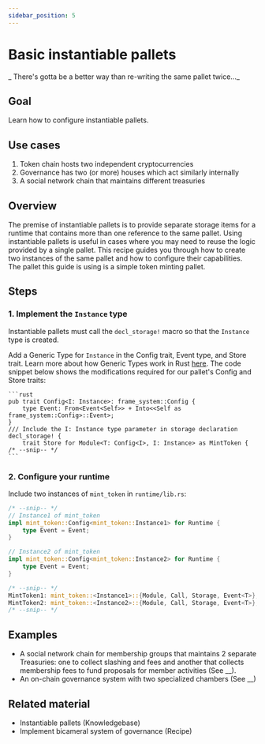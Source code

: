 ```yaml
---
sidebar_position: 5
---
```


# Basic instantiable pallets

_ There's gotta be a better way than re-writing the same pallet twice..._

## Goal

Learn how to configure instantiable pallets.

## Use cases

1. Token chain hosts two independent cryptocurrencies
2. Governance has two (or more) houses which act similarly internally
3. A social network chain that maintains different treasuries

## Overview

The premise of instantiable pallets is to provide separate storage items for a runtime that contains more than one reference to the same pallet. Using instantiable pallets is useful in cases where you may need to reuse the logic provided by a single pallet. This recipe guides you through how to create two instances of the same pallet and how to configure their capabilities. The pallet this guide is using is a simple token minting pallet.

## Steps

### 1. Implement the `Instance` type

Instantiable pallets must call the `decl_storage!` macro so that the `Instance` type is created.

Add a Generic Type for `Instance` in the Config trait, Event type, and Store trait. Learn more about how Generic Types work in Rust [here](https://doc.rust-lang.org/book/ch10-01-syntax.html). The code snippet below shows the modifications required for our pallet's Config and Store traits:

    ```rust
    pub trait Config<I: Instance>: frame_system::Config {
    	type Event: From<Event<Self>> + Into<<Self as frame_system::Config>::Event>;
    }
    /// Include the I: Instance type parameter in storage declaration
    decl_storage! {
    	trait Store for Module<T: Config<I>, I: Instance> as MintToken {
    /* --snip-- */
    ```

### 2. Configure your runtime

Include two instances of `mint_token` in `runtime/lib.rs`:

```rust
/* --snip-- */
// Instance1 of mint_token
impl mint_token::Config<mint_token::Instance1> for Runtime {
	type Event = Event;
}

// Instance2 of mint_token
impl mint_token::Config<mint_token::Instance2> for Runtime {
	type Event = Event;
}

/* --snip-- */
MintToken1: mint_token::<Instance1>::{Module, Call, Storage, Event<T>},
MintToken2: mint_token::<Instance2>::{Module, Call, Storage, Event<T>},
/* --snip-- */
```

## Examples

- A social network chain for membership groups that maintains 2 separate Treasuries: one to collect slashing and fees and another that collects membership fees to fund proposals for member activities (See \_\_).
- An on-chain governance system with two specialized chambers (See \_\_)

## Related material

- Instantiable pallets (Knowledgebase)
- Implement bicameral system of governance (Recipe)

